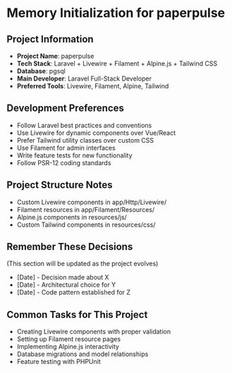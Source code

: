 # Memory Initialization for paperpulse

## Project Information
- **Project Name**: paperpulse
- **Tech Stack**: Laravel + Livewire + Filament + Alpine.js + Tailwind CSS
- **Database**: pgsql
- **Main Developer**: Laravel Full-Stack Developer
- **Preferred Tools**: Livewire, Filament, Alpine, Tailwind

## Development Preferences
- Follow Laravel best practices and conventions
- Use Livewire for dynamic components over Vue/React
- Prefer Tailwind utility classes over custom CSS
- Use Filament for admin interfaces
- Write feature tests for new functionality
- Follow PSR-12 coding standards

## Project Structure Notes
- Custom Livewire components in app/Http/Livewire/
- Filament resources in app/Filament/Resources/
- Alpine.js components in resources/js/
- Custom Tailwind components in resources/css/

## Remember These Decisions
(This section will be updated as the project evolves)
- [Date] - Decision made about X
- [Date] - Architectural choice for Y
- [Date] - Code pattern established for Z

## Common Tasks for This Project
- Creating Livewire components with proper validation
- Setting up Filament resource pages
- Implementing Alpine.js interactivity
- Database migrations and model relationships
- Feature testing with PHPUnit
